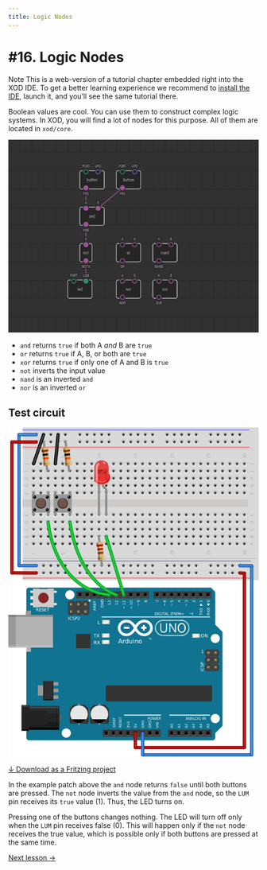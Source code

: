 ```yaml
---
title: Logic Nodes
---
```


# #16. Logic Nodes

<div class="ui segment note">
<span class="ui ribbon label">Note</span>
This is a web-version of a tutorial chapter embedded right into the XOD IDE.
To get a better learning experience we recommend to
<a href="../install/">install the IDE</a>, launch it, and you’ll see the
same tutorial there.
</div>

Boolean values are cool. You can use them to construct complex logic systems.
In XOD, you will find a lot of nodes for this purpose. All of them are located
in `xod/core`.

![Patch](./patch.png)

* `and` returns `true` if both A *and* B are `true`
* `or` returns `true` if A, B, or both are `true`
* `xor` returns `true` if only one of A and B is `true`
* `not` inverts the input value
* `nand` is an inverted `and`
* `nor` is an inverted `or`

## Test circuit

![Circuit](./circuit.fz.png)

[↓ Download as a Fritzing project](./circuit.fzz)

In the example patch above the `and` node returns `false` until both buttons
are pressed. The `not` node inverts the value from the `and` node, so the `LUM`
pin receives its `true` value (1). Thus, the LED turns on.

Pressing one of the buttons changes nothing. The LED will turn off only when
the `LUM` pin receives false (0). This will happen only if the `not` node
receives the true value, which is possible only if both buttons are pressed at
the same time.

[Next lesson →](../17-ldr/)

